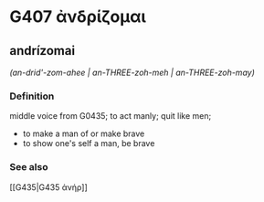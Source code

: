 # G407 ἀνδρίζομαι

## andrízomai

_(an-drid'-zom-ahee | an-THREE-zoh-meh | an-THREE-zoh-may)_

### Definition

middle voice from G0435; to act manly; quit like men; 

- to make a man of or make brave
- to show one's self a man, be brave

### See also

[[G435|G435 ἀνήρ]]

